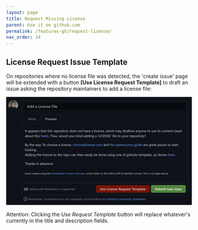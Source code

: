 ```yaml
---
layout: page
title: Request Missing License
parent: Use it on github.com
permalink: /features-gh/request-license/
nav_order: 34
---
```


## License Request Issue Template

On repositories where no license file was detected, 
the 'create issue' page will be extended with a button 
**[Use License Request Template]**
to draft an issue asking the repository maintainers 
to add a license file:

<!-- TODO Once images are taken on logged in users, take this image automatically -->
![](./../../images/no-license-issue.PNG)


Attention: Clicking the *Use Request Template* button will replace whatever's 
currently in the title and description fields.
